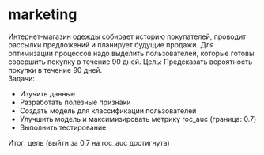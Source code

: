 # marketing
Интернет-магазин одежды собирает историю покупателей, проводит рассылки предложений и планирует будущие продажи. Для оптимизации процессов надо выделить пользователей, которые готовы совершить покупку в течение 90 дней.
Цель:
Предсказать вероятность покупки в течение 90 дней.
<br>Задачи:

- Изучить данные
- Разработать полезные признаки
- Создать модель для классификации пользователей
- Улучшить модель и максимизировать метрику roc_auc (граница: 0.7)
- Выполнить тестирование

Итог: цель (выйти за 0.7 на roc_auc достигнута)
